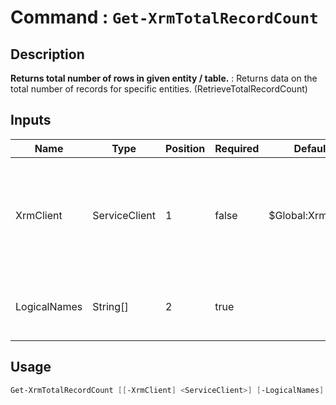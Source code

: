 # Command : `Get-XrmTotalRecordCount` 

## Description

**Returns total number of rows in given entity / table.** : Returns data on the total number of records for specific entities. (RetrieveTotalRecordCount)

## Inputs

Name|Type|Position|Required|Default|Description
----|----|--------|--------|-------|-----------
XrmClient|ServiceClient|1|false|$Global:XrmClient|Xrm connector initialized to target instance. Use latest one by default. (Dataverse ServiceClient)
LogicalNames|String[]|2|true||The logical names of the entities to include in the query.


## Usage

```Powershell 
Get-XrmTotalRecordCount [[-XrmClient] <ServiceClient>] [-LogicalNames] <String[]> [<CommonParameters>]
``` 


